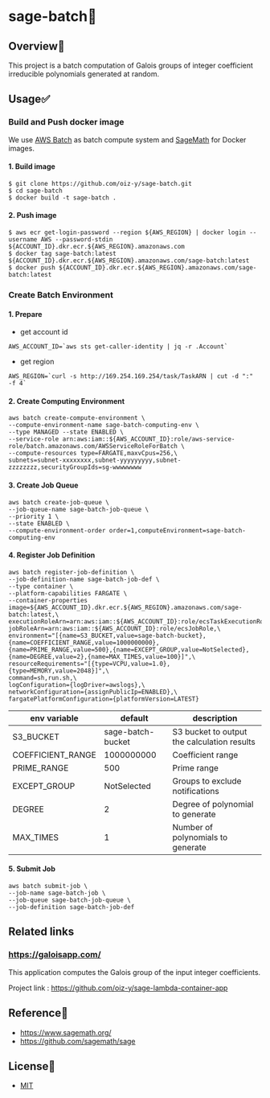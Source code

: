 # sage-batch:dolphin:

## Overview:eyes:

This project is a batch computation of Galois groups of integer coefficient irreducible polynomials generated at random.

## Usage:white_check_mark:

### Build and Push docker image

We use [AWS Batch](https://aws.amazon.com/batch/) as batch compute system and [SageMath](https://hub.docker.com/r/sagemath/sagemath) for Docker images.

#### 1. Build image

```
$ git clone https://github.com/oiz-y/sage-batch.git
$ cd sage-batch
$ docker build -t sage-batch .
```

#### 2. Push image

```
$ aws ecr get-login-password --region ${AWS_REGION} | docker login --username AWS --password-stdin ${ACCOUNT_ID}.dkr.ecr.${AWS_REGION}.amazonaws.com
$ docker tag sage-batch:latest ${ACCOUNT_ID}.dkr.ecr.${AWS_REGION}.amazonaws.com/sage-batch:latest
$ docker push ${ACCOUNT_ID}.dkr.ecr.${AWS_REGION}.amazonaws.com/sage-batch:latest
```

### Create Batch Environment

#### 1. Prepare

- get account id

```
AWS_ACCOUNT_ID=`aws sts get-caller-identity | jq -r .Account`
```

- get region

```
AWS_REGION=`curl -s http://169.254.169.254/task/TaskARN | cut -d ":"  -f 4`
```

#### 2. Create Computing Environment

```
aws batch create-compute-environment \
--compute-environment-name sage-batch-computing-env \
--type MANAGED --state ENABLED \
--service-role arn:aws:iam::${AWS_ACCOUNT_ID}:role/aws-service-role/batch.amazonaws.com/AWSServiceRoleForBatch \
--compute-resources type=FARGATE,maxvCpus=256,\
subnets=subnet-xxxxxxxx,subnet-yyyyyyyyy,subnet-zzzzzzzz,securityGroupIds=sg-wwwwwwww
```

#### 3. Create Job Queue

```
aws batch create-job-queue \
--job-queue-name sage-batch-job-queue \
--priority 1 \
--state ENABLED \
--compute-environment-order order=1,computeEnvironment=sage-batch-computing-env
```

#### 4. Register Job Definition

```
aws batch register-job-definition \
--job-definition-name sage-batch-job-def \
--type container \
--platform-capabilities FARGATE \
--container-properties image=${AWS_ACCOUNT_ID}.dkr.ecr.${AWS_REGION}.amazonaws.com/sage-batch:latest,\
executionRoleArn=arn:aws:iam::${AWS_ACCOUNT_ID}:role/ecsTaskExecutionRole,\
jobRoleArn=arn:aws:iam::${AWS_ACCOUNT_ID}:role/ecsJobRole,\
environment="[{name=S3_BUCKET,value=sage-batch-bucket},{name=COEFFICIENT_RANGE,value=1000000000},{name=PRIME_RANGE,value=500},{name=EXCEPT_GROUP,value=NotSelected},{name=DEGREE,value=2},{name=MAX_TIMES,value=100}]",\
resourceRequirements="[{type=VCPU,value=1.0},{type=MEMORY,value=2048}]",\
command=sh,run.sh,\
logConfiguration={logDriver=awslogs},\
networkConfiguration={assignPublicIp=ENABLED},\
fargatePlatformConfiguration={platformVersion=LATEST}
```

|env variable|default|description|
|-|-|-|
|S3_BUCKET|sage-batch-bucket|S3 bucket to output the calculation results|
|COEFFICIENT_RANGE|1000000000|Coefficient range|
|PRIME_RANGE|500|Prime range|
|EXCEPT_GROUP|NotSelected|Groups to exclude notifications|
|DEGREE|2|Degree of polynomial to generate|
|MAX_TIMES|1|Number of polynomials to generate|

#### 5. Submit Job

```
aws batch submit-job \
--job-name sage-batch-job \
--job-queue sage-batch-job-queue \
--job-definition sage-batch-job-def
```

## Related links

### https://galoisapp.com/

This application computes the Galois group of the input integer coefficients.

Project link : https://github.com/oiz-y/sage-lambda-container-app

## Reference:book:

- https://www.sagemath.org/
- https://github.com/sagemath/sage

## License:bell:

- [MIT](https://github.com/oiz-y/sage-batch/blob/main/LICENSE)
